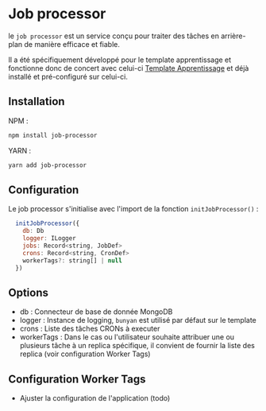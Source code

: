 # Job processor

le `job processor` est un service conçu pour traiter des tâches en arrière-plan de manière efficace et fiable.

Il a été spécifiquement développé pour le template apprentissage et fonctionne donc de concert avec celui-ci [Template Apprentissage](https://github.com/mission-apprentissage/template-apprentissage) et déjà installé et pré-configuré sur celui-ci.

## Installation

NPM :

```bash
npm install job-processor
```

YARN :

```bash
yarn add job-processor
```

## Configuration

Le job processor s'initialise avec l'import de la fonction `initJobProcessor()` :

```js
  initJobProcessor({
    db: Db
    logger: ILogger
    jobs: Record<string, JobDef>
    crons: Record<string, CronDef>
    workerTags?: string[] | null
  })
```

## Options

- db : Connecteur de base de donnée MongoDB
- logger : Instance de logging, `bunyan` est utilisé par défaut sur le template
- crons : Liste des tâches CRONs à executer
- workerTags : Dans le cas ou l'utilisateur souhaite attribuer une ou plusieurs tâche à un replica spécifique, il convient de fournir la liste des replica (voir configuration Worker Tags)

## Configuration Worker Tags

- Ajuster la configuration de l'application (todo)